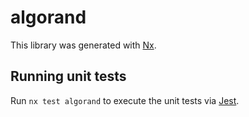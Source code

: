 # algorand

This library was generated with [Nx](https://nx.dev).

## Running unit tests

Run `nx test algorand` to execute the unit tests via [Jest](https://jestjs.io).
